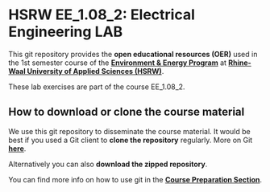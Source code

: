 # HSRW EE_1.08_2: Electrical Engineering LAB

This git repository provides the **open educational resources (OER)** used in the 1st semester course of the [**Environment & Energy Program**](https://www.hochschule-rhein-waal.de/en/faculties/communication-and-environment/degree-programmes/bachelor-degree-programmes/environment-and) at [**Rhine-Waal University of Applied Sciences (HSRW)**](https://www.hsrw.eu/). 

These lab exercises are part of the course EE_1.08_2.

## How to download or clone the course material 

We use this git repository to disseminate the course material. It would be best if you used a Git client to **clone the repository** regularly. More on Git **[here](./eeng0020_LAB_Course_Preparation/git.md)**. 

Alternatively you can also **download the zipped repository**.<br>



You can find more info on how to use git in the **[Course Preparation Section](./eeng0020_LAB_Course_Preparation/README.md)**.


